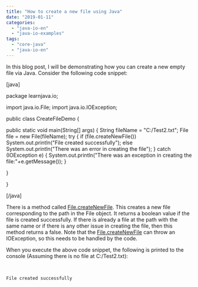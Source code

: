 ```yaml
---
title: "How to create a new file using Java"
date: "2019-01-11"
categories: 
  - "java-io-en"
  - "java-io-examples"
tags: 
  - "core-java"
  - "java-io-en"
---
```


In this blog post, I will be demonstrating how you can create a new empty file via Java. Consider the following code snippet:

\[java\]

package learnjava.io;

import java.io.File; import java.io.IOException;

public class CreateFileDemo {

public static void main(String\[\] args) { String fileName = "C:/Test2.txt"; File file = new File(fileName); try { if (file.createNewFile()) System.out.println("File created successfully"); else System.out.println("There was an error in creating the file"); } catch (IOException e) { System.out.println("There was an exception in creating the file:"+e.getMessage()); }

}

}

\[/java\]

There is a method called [File.createNewFile](https://docs.oracle.com/javase/8/docs/api/java/io/File.html#createNewFile--). This creates a new file corresponding to the path in the File object. It returns a boolean value if the file is created successfully. If there is already a file at the path with the same name or if there is any other issue in creating the file, then this method returns a false. Note that the [File.createNewFile](https://docs.oracle.com/javase/8/docs/api/java/io/File.html#createNewFile--) can throw an IOException, so this needs to be handled by the code.

When you execute the above code snippet, the following is printed to the console (Assuming there is no file at C:/Test2.txt):

 

```
File created successfully
```

